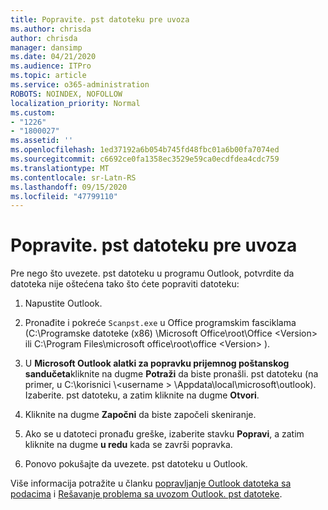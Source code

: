 ```yaml
---
title: Popravite. pst datoteku pre uvoza
ms.author: chrisda
author: chrisda
manager: dansimp
ms.date: 04/21/2020
ms.audience: ITPro
ms.topic: article
ms.service: o365-administration
ROBOTS: NOINDEX, NOFOLLOW
localization_priority: Normal
ms.custom:
- "1226"
- "1800027"
ms.assetid: ''
ms.openlocfilehash: 1ed37192a6b054b745fd48fbc01a6b00fa7074ed
ms.sourcegitcommit: c6692ce0fa1358ec3529e59ca0ecdfdea4cdc759
ms.translationtype: MT
ms.contentlocale: sr-Latn-RS
ms.lasthandoff: 09/15/2020
ms.locfileid: "47799110"
---
```

# <a name="repair-pst-file-before-importing"></a>Popravite. pst datoteku pre uvoza

Pre nego što uvezete. pst datoteku u programu Outlook, potvrdite da datoteka nije oštećena tako što ćete popraviti datoteku:

1. Napustite Outlook.

2. Pronađite i pokreće `Scanpst.exe` u Office programskim fasciklama (C:\Programske datoteke (x86) \Microsoft Office\root\Office \<Version\> ili C:\Program Files\microsoft office\root\office \<Version\> ).

3. U **Microsoft Outlook alatki za popravku prijemnog poštanskog sandučeta**kliknite na dugme **Potraži** da biste pronašli. pst datoteku (na primer, u C:\korisnici \\<username \> \Appdata\local\microsoft\outlook). Izaberite. pst datoteku, a zatim kliknite na dugme **Otvori**.

4. Kliknite na dugme **Započni** da biste započeli skeniranje.

5. Ako se u datoteci pronađu greške, izaberite stavku **Popravi**, a zatim kliknite na dugme **u redu** kada se završi popravka.

6. Ponovo pokušajte da uvezete. pst datoteku u Outlook.

Više informacija potražite u članku [popravljanje Outlook datoteka sa podacima](https://support.office.com/article/25663bc3-11ec-4412-86c4-60458afc5253) i [Rešavanje problema sa uvozom Outlook. pst datoteke](https://support.office.com/article/2d2e50dc-5c36-4ab2-ab50-f1be733b3d6e).
